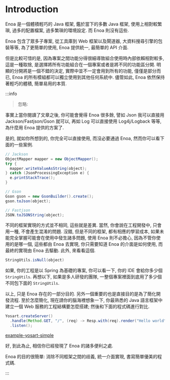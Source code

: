 # Introduction


Enoa 是一個體積輕巧的 Java 框架, 鑑於當下的多數 Java 框架, 使用上相對較繁瑣, 過多的配置檔案, 過多繁瑣的環境設定. 而 Enoa 則沒有這些.

Enoa 包含了眾多子專案, 從工具庫到 Web 框架以及閘道器, 大資料搜尋引擎的包裝等等, 為了更簡單的使用, Enoa 提供統一, 最簡單的 API 介面.

但是比較可惜的是, 因為專案之間功能分得很細導致組合使用時內部依賴相對較多, 這是一種取捨, 是選擇將所有功能組合在一個專案或者是將不同的功能區分開. 明顯的分開將是一個不錯的決定, 實際中並不一定會用到所有的功能, 僅僅是部分而已, Enoa 的所有模組都可以獨立使用到其他任何系統中. 儘管如此, Enoa 依然保持著輕巧的體積, 簡單易用的本質.

:::info
> 忽略:

事實上當你閱讀了文章之後, 你可能會覺得 Enoa 很多餘, 譬如 Json 我可以直接用 Jackson/Fastjson/Gson 就可以, 再如 Log 可以直接使用 Log4j/Logback 等等, 為什麼用 Enoa 提供的方案了.

是的, 就如你所想到的, 你完全可以直接使用, 而沒必要通過 Enoa, 然而你可以看下面的一些案例.

```java
// Jackson
ObjectMapper mapper = new ObjectMapper();
try {
  mapper.writeValueAsString(object);
} catch (JsonProcessingException e) {
  e.printStackTrace();
}

// Gson
Gson gson = new GsonBuilder().create();
gson.toJson(object);

// Fastjson
JSON.toJSONString(object);
```

不同的框架實現的方式並不相同, 這些就是差異. 當然, 你會說在工程開發中, 只會用一種, 不會產生混淆的問題.
沒錯, 但是不同的框架, 都有相應的學習成本, 如果未能完全掌握可能會在使用中發生諸多問題, 使用 Enoa 則不必擔心, 因為不管你使用的是哪一個, 這些都由 Enoa 去實現, 你只需要知道 Enoa 的介面是如何使用, 而最終的實現由 Enoa 去驅動.
此外, 來看看這個.

```java
StringUtils.isNull(object)
```

如果, 你的工程是以 Spring 為基礎的專案, 你可以看一下, 你的 IDE 會給你多少個 `StringUtils`. 再想以下, 如果是多人研發的團隊, 一整個專案裡面到底用了多少個不同包下面的 `StringUtils`.

以上, 只是 Enoa 存在的一部分目的. 另外一個重要的也是直接目的是為了簡化開發流程.
至於怎麼簡化, 現在請你的腦海裡想象一下, 你最熟悉的 Java 語言框架中建立一個 Web 服務的工程結構要怎麼搭建; 然後和下面的程式碼進行對比.

```java
Yosart.createServer()
  .handle(Method.GET, "/", (req) -> Resp.with(req).render("Hello world").end())
  .listen();
```

[example-yosart-simple](https://github.com/fewensa/enoa/blob/master/enoa-example/example-yosart-simple/src/main/java/io/enoa/example/yosart/simple/YosartSimpleBoot.java "example-yosart-simple")

好, 到此為止, 相信你已經發現了 Enoa 的諸多便利之處.

Enoa 的目的很簡單: 消除不同框架之間的歧義, 統一介面實現, 書寫簡單優美的程式碼.

:::

